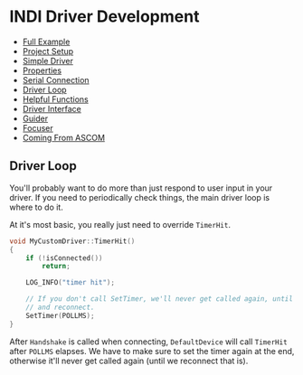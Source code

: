# INDI Driver Development

* [Full Example](https://github.com/rickbassham/indi-dev-tutorials/tree/main/drivers/indi_mycustomdriver)
* [Project Setup](00-project-setup.md)
* [Simple Driver](01-simple.md)
* [Properties](02-properties.md)
* [Serial Connection](03-serialconnection.md)
* [Driver Loop](04-loops.md)
* [Helpful Functions](05-helpful-functions.md)
* [Driver Interface](06-driver-interface.md)
* [Guider](07-guider.md)
* [Focuser](08-focuser.md)
* [Coming From ASCOM](09-coming-from-ascom.md)

## Driver Loop

You'll probably want to do more than just respond to user input in your driver.
If you need to periodically check things, the main driver loop is where to do it.

At it's most basic, you really just need to override `TimerHit`.

```cpp
void MyCustomDriver::TimerHit()
{
    if (!isConnected())
        return;

    LOG_INFO("timer hit");

    // If you don't call SetTimer, we'll never get called again, until we disconnect
    // and reconnect.
    SetTimer(POLLMS);
}
```

After `Handshake` is called when connecting, `DefaultDevice` will call `TimerHit` after `POLLMS` elapses. We have to make sure to set the timer again at the end, otherwise it'll never get called
again (until we reconnect that is).

